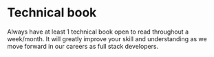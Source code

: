 # Technical book

Always have at least 1 technical book open to read throughout a week/month. It will greatly improve your skill and understanding as we move forward in our careers as full stack developers.
